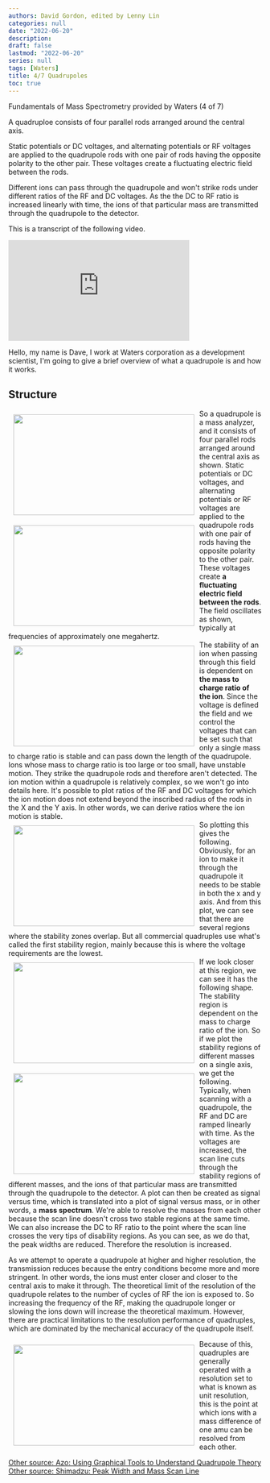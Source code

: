 ```yaml
---
authors: David Gordon, edited by Lenny Lin
categories: null
date: "2022-06-20"
description: 
draft: false
lastmod: "2022-06-20"
series: null
tags: [Waters]
title: 4/7 Quadrupoles
toc: true
---
```

Fundamentals of Mass Spectrometry provided by Waters (4 of 7)  

A quadruploe consists of four parallel rods arranged around the central axis.  

Static potentials or DC voltages, and alternating potentials or RF voltages are applied to the quadrupole rods with one pair of rods having the opposite polarity to the other pair.  These voltages create a fluctuating electric field between the rods.  

Different ions can pass through the quadrupole and won't strike rods under different ratios of the RF and DC voltages.  As the the DC to RF ratio is increased linearly with time, the ions of that particular mass are transmitted through the quadrupole to the detector.  

This is a transcript of the following video.  


<iframe width="360" height="200" src="https://www.youtube.com/embed/6_mavZ_WKoU?list=PL6yA4jv5tA-k9_2NVxm5jlzpZV_aW59DT" title="Fundamentals of MS (4 of 7) - Quadrupoles" frameborder="0" allow="accelerometer; autoplay; clipboard-write; encrypted-media; gyroscope; picture-in-picture" allowfullscreen></iframe>

<!--more-->

Hello, my name is Dave, I work at Waters corporation as a development scientist, I'm going to give a brief overview of what a quadrupole is and how it works.  

## Structure
<img width ="360" height= "200" src = "/docs/images/Screenshot 2022-06-23 125101.png" style ="float: left" HSPACE="10" VSPACE="10"/>
<img width ="360" height= "200" src = "/docs/images/Screenshot 2022-06-23 125142.png" style ="float: left" HSPACE="10" VSPACE="10"/>
So a quadrupole is a mass analyzer, and it consists of four parallel rods arranged around the central axis as shown. Static potentials or DC voltages, and alternating potentials or RF voltages are applied to the quadrupole rods with one pair of rods having the opposite polarity to the other pair. These voltages create <b>a fluctuating electric field between the rods</b>. The field oscillates as shown, typically at frequencies of approximately one megahertz.    

<img width ="360" height= "200" src = "/docs/images/Screenshot 2022-06-23 125310.png" style ="float: left" HSPACE="10" VSPACE="10"/>
<br>   
The stability of an ion when passing through this field is dependent on <b>the mass to charge ratio of the ion</b>. Since the voltage is defined the field and we control the voltages that can be set such that only a single mass to charge ratio is stable and can pass down the length of the quadrupole. Ions whose mass to charge ratio is too large or too small, have unstable motion.  They strike the quadrupole rods and therefore aren't detected. The ion motion within a quadrupole is relatively complex, so we won't go into details here. It's possible to plot ratios of the RF and DC voltages for which the ion motion does not extend beyond the inscribed radius of the rods in the X and the Y axis. In other words, we can derive ratios where the ion motion is stable.    
<br>   

<img width ="360" height= "200" src = "/docs/images/Screenshot 2022-06-23 125507.png" style ="float: left" HSPACE="10" VSPACE="10"/>
So plotting this gives the following. Obviously, for an ion to make it through the quadrupole it needs to be stable in both the x and y axis. And from this plot, we can see that there are several regions where the stability zones overlap. But all commercial quadruples use what's called the first stability region, mainly because this is where the voltage requirements are the lowest.   
<br> 

<img width ="360" height= "200" src = "/docs/images/Screenshot 2022-06-23 125702.png" style ="float: left" HSPACE="10" VSPACE="10"/>
<img width ="360" height= "200" src = "/docs/images/Screenshot 2022-06-23 125806.png" style ="float: left" HSPACE="10" VSPACE="10"/>
If we look closer at this region, we can see it has the following shape. The stability region is dependent on the mass to charge ratio of the ion. So if we plot the stability regions of different masses on a single axis, we get the following. Typically, when scanning with a quadrupole, the RF and DC are ramped linearly with time.  As the voltages are increased, the scan line cuts through the stability regions of different masses, and the ions of that particular mass are transmitted through the quadrupole to the detector. A plot can then be created as signal versus time, which is translated into a plot of signal versus mass, or in other words, a <b>mass spectrum</b>. We're able to resolve the masses from each other because the scan line doesn't cross two stable regions at the same time. We can also increase the DC to RF ratio to the point where the scan line crosses the very tips of disability regions. As you can see, as we do that, the peak widths are reduced. Therefore the resolution is increased.  
<br>  

As we attempt to operate a quadrupole at higher and higher resolution, the transmission reduces because the entry conditions become more and more stringent. In other words, the ions must enter closer and closer to the central axis to make it through. The theoretical limit of the resolution of the quadrupole relates to the number of cycles of RF the ion is exposed to. So increasing the frequency of the RF, making the quadrupole longer or slowing the ions down will increase the theoretical maximum. However, there are practical limitations to the resolution performance of quadruples, which are dominated by the mechanical accuracy of the quadrupole itself.   

<img width ="360" height= "200" src = "/docs/images/Screenshot 2022-06-23 130001.png" style ="float: left" HSPACE="10" VSPACE="10"/>
Because of this, quadruples are generally operated with a resolution set to what is known as unit resolution, this is the point at which ions with a mass difference of one amu can be resolved from each other.  


[Other source: Azo: Using Graphical Tools to Understand Quadrupole Theory](https://www.azom.com/article.aspx?ArticleID=10996)  
[Other source: Shimadzu: Peak Width and Mass Scan Line](https://www.shimadzu.com/an/service-support/technical-support/gas-chromatograph-mass-spectrometry/analysis-results/mass_peak/overview.html)
